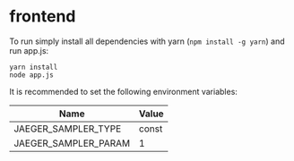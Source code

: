 # frontend

To run simply install all dependencies with yarn (`npm install -g yarn`) and run app.js:

```
yarn install
node app.js
```

It is recommended to set the following environment variables:

|         Name         | Value |
|----------------------|-------|
| JAEGER_SAMPLER_TYPE  | const |
| JAEGER_SAMPLER_PARAM | 1     |
